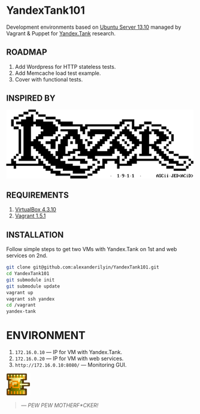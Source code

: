 YandexTank101
=============

Development environments based on [Ubuntu Server 13.10](http://releases.ubuntu.com/13.10/) managed by Vagrant & Puppet for [Yandex.Tank](http://api.yandex.ru/tank/) research.

ROADMAP
-------

1. Add Wordpress for HTTP stateless tests.
2. Add Memcache load test example.
3. Cover with functional tests.

INSPIRED BY
-----------

![RAZOR 1911](https://raw.githubusercontent.com/alexanderilyin/YandexTank101/master/images/razor1911.png)

REQUIREMENTS
------------

1. [VirtualBox 4.3.10](https://www.virtualbox.org)
2. [Vagrant 1.5.1](http://www.vagrantup.com)

INSTALLATION
------------

Follow simple steps to get two VMs with Yandex.Tank on 1st and web services on 2nd.

```bash
git clone git@github.com:alexanderilyin/YandexTank101.git
cd YandexTank101
git submodule init
git submodule update
vagrant up
vagrant ssh yandex
cd /vagrant
yandex-tank
```

ENVIRONMENT
===========

1. `172.16.0.10` — IP for VM with Yandex.Tank.
2. `172.16.0.20` — IP for VM with web services.
3. `http://172.16.0.10:8080/` — Monitoring GUI. 

![Battle City Yellow Tank](https://raw.githubusercontent.com/alexanderilyin/YandexTank101/master/images/tank_yellow.png)

> _— PEW PEW MOTHERF*CKER!_
